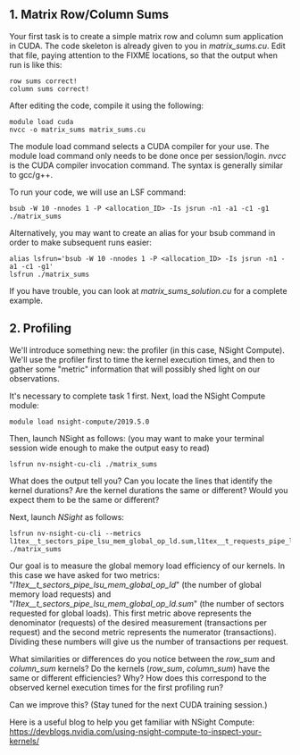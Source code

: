 ## **1. Matrix Row/Column Sums**

Your first task is to create a simple matrix row and column sum application in CUDA. The code skeleton is already given to you in *matrix_sums.cu*. Edit that file, paying attention to the FIXME locations, so that the output when run is like this:

```
row sums correct!
column sums correct!
```

After editing the code, compile it using the following:

```
module load cuda
nvcc -o matrix_sums matrix_sums.cu
```

The module load command selects a CUDA compiler for your use. The module load command only needs to be done once per session/login. *nvcc* is the CUDA compiler invocation command. The syntax is generally similar to gcc/g++.

To run your code, we will use an LSF command:

```
bsub -W 10 -nnodes 1 -P <allocation_ID> -Is jsrun -n1 -a1 -c1 -g1 ./matrix_sums
```

Alternatively, you may want to create an alias for your bsub command in order to make subsequent runs easier:

```
alias lsfrun='bsub -W 10 -nnodes 1 -P <allocation_ID> -Is jsrun -n1 -a1 -c1 -g1'
lsfrun ./matrix_sums
```

If you have trouble, you can look at *matrix_sums_solution.cu* for a complete example.

## **2. Profiling**

We'll introduce something new: the profiler (in this case, NSight Compute). We'll use the profiler first to time the kernel execution times, and then to gather some "metric" information that will possibly shed light on our observations.

It's necessary to complete task 1 first. Next, load the NSight Compute module:
```
module load nsight-compute/2019.5.0
```

Then, launch NSight as follows:
(you may want to make your terminal session wide enough to make the output easy to read)

```
lsfrun nv-nsight-cu-cli ./matrix_sums
```

What does the output tell you?
Can you locate the lines that identify the kernel durations?
Are the kernel durations the same or different?
Would you expect them to be the same or different?


Next, launch *NSight* as follows:

```
lsfrun nv-nsight-cu-cli --metrics l1tex__t_sectors_pipe_lsu_mem_global_op_ld.sum,l1tex__t_requests_pipe_lsu_mem_global_op_ld.sum ./matrix_sums
```

Our goal is to measure the global memory load efficiency of our kernels. In this case we have asked for two metrics: "*l1tex__t_sectors_pipe_lsu_mem_global_op_ld*" (the number of global memory load requests) and "*l1tex__t_sectors_pipe_lsu_mem_global_op_ld.sum*" (the number of sectors requested for global loads). This first metric above represents the denominator (requests) of the desired measurement (transactions per request) and the second metric represents the numerator (transactions). Dividing these numbers will give us the number of transactions per request. 

What similarities or differences do you notice between the *row_sum* and *column_sum* kernels?
Do the kernels (*row_sum*, *column_sum*) have the same or different efficiencies?
Why?
How does this correspond to the observed kernel execution times for the first profiling run?

Can we improve this?  (Stay tuned for the next CUDA training session.)

Here is a useful blog to help you get familiar with NSight Compute: https://devblogs.nvidia.com/using-nsight-compute-to-inspect-your-kernels/

